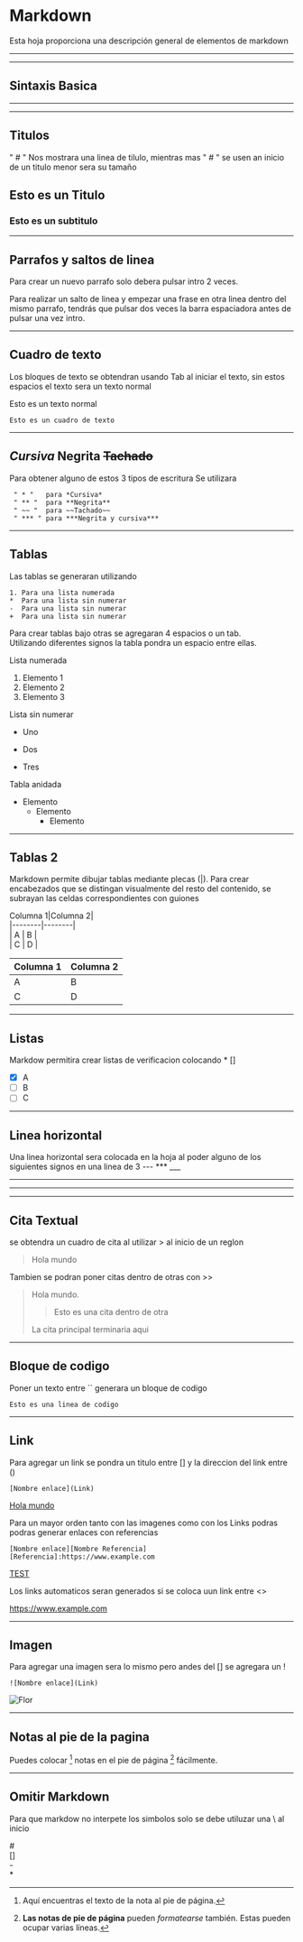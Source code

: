 # Markdown

Esta hoja proporciona una descripción general de elementos de markdown

---
---

## Sintaxis Basica

---
---

## Titulos

 " # " Nos mostrara una linea de tilulo,  mientras mas " # " se usen an inicio de un titulo menor sera su tamaño

## Esto es un Titulo

### Esto es un subtitulo

---

## Parrafos y saltos de linea

Para crear un nuevo parrafo solo debera pulsar intro 2 veces.

Para realizar un salto de linea y empezar una frase en otra linea dentro del mismo parrafo, tendrás que pulsar dos veces la barra espaciadora antes de pulsar una vez intro.

---

## Cuadro de texto

 Los bloques de texto se obtendran usando Tab al iniciar el texto, sin estos espacios el texto sera un texto normal

Esto es un texto normal

    Esto es un cuadro de texto

---

## *Cursiva* **Negrita** ~~Tachado~~

Para obtener alguno de estos 3 tipos de escritura Se utilizara

     " * "   para *Cursiva*
     " ** "  para **Negrita**
     " ~~ "  para ~~Tachado~~
     " *** " para ***Negrita y cursiva***

---

## Tablas

 Las tablas se generaran utilizando

    1. Para una lista numerada
    *  Para una lista sin numerar
    -  Para una lista sin numerar
    +  Para una lista sin numerar

Para crear tablas bajo otras se agregaran 4 espacios o un tab.  
Utilizando diferentes signos la tabla pondra un espacio entre ellas.

 Lista numerada

1. Elemento 1
2. Elemento 2
3. Elemento 3

 Lista sin numerar

* Uno
- Dos
+ Tres

Tabla anidada

- Elemento
    - Elemento
        - Elemento

---

## Tablas 2

Markdown permite dibujar tablas mediante plecas (|). Para crear encabezados que se distingan visualmente del resto del contenido, se subrayan las celdas correspondientes con guiones

Columna 1|Columna 2|  
\|--------|--------|  
\|    A    |    B    |  
\|    C    |    D    |  

Columna 1|Columna 2|
|--------|--------|
|    A    |    B    |
|    C    |    D    |

---

## Listas

Markdow permitira crear listas de verificacion colocando * []

* [x] A  
* [ ] B  
* [ ] C  

---

## Linea horizontal

Una linea horizontal sera colocada en la hoja al poder alguno de los siguientes signos en una linea de 3 --- *** ___

---
---
---

## Cita Textual

se obtendra un cuadro de cita al utilizar > al inicio de un reglon 

> Hola mundo

Tambien se podran poner citas dentro de otras con >>

> Hola mundo.
>
>> Esto es una cita dentro de otra
>
> La cita principal terminaria aqui

---

## Bloque de codigo

Poner un texto entre `` generara un bloque de codigo

`Esto es una linea de codigo`

---

## Link

Para agregar un link se pondra un titulo entre [] y la direccion del link entre ()

    [Nombre enlace](Link)

[Hola mundo](https://www.google.com/search?client=firefox-b-d&q=Hola+mundo)

Para un mayor orden tanto con las imagenes como con los Links podras podras generar enlaces con referencias

    [Nombre enlace][Nombre Referencia]  
    [Referencia]:https://www.example.com

[TEST][Blog]


[Blog]: https://www.example.com/

Los links automaticos seran generados si se coloca uun link entre <>

<https://www.example.com>


---

## Imagen

Para agregar una imagen sera lo mismo pero andes del [] se agregara un !

    ![Nombre enlace](Link)

![Flor](https://upload.wikimedia.org/wikipedia/commons/thumb/5/51/Nelumno_nucifera_open_flower_-_botanic_garden_adelaide.jpg/1200px-Nelumno_nucifera_open_flower_-_botanic_garden_adelaide.jpg)

---

## Notas al pie de la pagina

Puedes colocar [^1] notas en el pie de página [^2] fácilmente.  

[^1]: Aquí encuentras el texto de la nota al pie de página.  

[^2]: **Las notas de pie de página** pueden *formatearse* también.
Estas pueden ocupar varias líneas.

---

## Omitir Markdown

Para que markdow no interpete los simbolos solo se debe utiluzar una \ al inicio  

\#  
\[]  
\-  
\*  